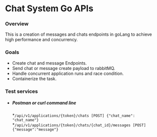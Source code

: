 # Chat System Go APIs

### Overview
This is a creation of messages and chats endpoints in goLang to achieve high performance and concurrency.
### Goals
* Create chat and message Endpoints.
* Send chat or message create payload to rabbitMQ.
* Handle concurrent application runs and race condition.
* Containerize the task.


### Test services
* ##### Postman or curl command line
  *`/api/v1/applications/{token}/chats [POST] {"chat_name": "chat_name"}`\
  *`/api/v1/applications/{token}/chats/{chat_id}/messages [POST] {"message":"message"}`
  




